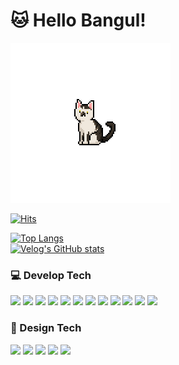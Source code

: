 # :cat: Hello Bangul!
<img style="margin: 0 auto" src="https://raw.githubusercontent.com/Kimbangul/Kimbangul/master/bangule.gif"> 

[![Hits](https://hits.seeyoufarm.com/api/count/incr/badge.svg?url=https%3A%2F%2Fgithub.com%2FKimbangul&count_bg=%23000000&title_bg=%23FF6D6D&icon=gnuicecat.svg&icon_color=%23E7E7E7&title=hits&edge_flat=false)](https://hits.seeyoufarm.com)
<!--[![Anurag's GitHub stats](https://github-readme-stats.vercel.app/api?username=Kimbangul&show_icons=true&theme=dracula)](https://github.com/Kimbangul)-->
[![Top Langs](https://github-readme-stats.vercel.app/api/top-langs/?username=Kimbangul&layout=compact&langs_count=6)](https://github.com/Kimbangul)<br/>
[![Velog's GitHub stats](https://velog-readme-stats.vercel.app/api?name=kimbangul)](https://github.com/eungyeole/velog-readme-stats)


### :computer: Develop Tech
<img src="https://img.shields.io/badge/HTML-E34F26?style=flat-square&amp;logo=HTML5&amp;logoColor=white&amp;"/> <img src="https://img.shields.io/badge/CSS-1572B6?style=flat-square&amp;logo=CSS3&amp;logoColor=white&amp;"/> <img src="https://img.shields.io/badge/SCSS-CC6699?style=flat-square&amp;logo=SASS&amp;logoColor=white&amp;"/>
<img src="https://img.shields.io/badge/styled-components-DB7093?style=flat-square&amp;logo=styled-components&amp;logoColor=white&amp;"/>
<img src="https://img.shields.io/badge/JavaScript-F7DF1E?style=flat-square&amp;logo=JavaScript&amp;logoColor=white&amp;"/> <img src="https://img.shields.io/badge/JQuery-0769AD?style=flat-square&amp;logo=JQuery&amp;logoColor=white&amp;"/> 
<img src="https://img.shields.io/badge/TypeScript-3178C6?style=flat-square&amp;logo=TypeScript&amp;logoColor=white&amp;"/> <img src="https://img.shields.io/badge/React.js-61DAFB?style=flat-square&amp;logo=React&amp;logoColor=white&amp;"/> <img src="https://img.shields.io/badge/React Native-61DAFB?style=flat-square&amp;logo=React&amp;logoColor=white&amp;"/> <img src="https://img.shields.io/badge/Next.js-000000?style=flat-square&amp;logo=Next.js&amp;logoColor=white&amp;"/> <img src="https://img.shields.io/badge/Vue.js-4FC08D?style=flat-square&amp;logo=Vue.js&amp;logoColor=white&amp;"/> <img src="https://img.shields.io/badge/Spring-6DB33F?style=flat-square&amp;logo=Spring&amp;logoColor=white&amp;"/> 


### :art: Design Tech
<img src="https://img.shields.io/badge/PhotoShop-31A8FF?style=flat-square&amp;logo=Adobe Photoshop&amp;logoColor=white&amp;"/> <img src="https://img.shields.io/badge/Illustrator-FF9A00?style=flat-square&amp;logo=Adobe Illustrator&amp;logoColor=white&amp;"/> <img src="https://img.shields.io/badge/After Effects-9999FF?style=flat-square&amp;logo=Adobe After Effects&amp;logoColor=white&amp;"/> <img src="https://img.shields.io/badge/XD-FF61F6?style=flat-square&amp;logo=Adobe XD&amp;logoColor=white&amp;"/> <img src="https://img.shields.io/badge/Figma-F24E1E?style=flat-square&amp;logo=Figma&amp;logoColor=white&amp;"/>




